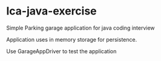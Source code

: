 # lca-java-exercise
Simple Parking garage application for java coding interview

Application uses in memory storage for persistence.

Use GarageAppDriver to test the application
